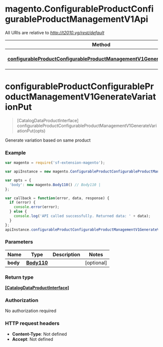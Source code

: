 # magento.ConfigurableProductConfigurableProductManagementV1Api

All URIs are relative to *http://t2010.vg/rest/default*

Method | HTTP request | Description
------------- | ------------- | -------------
[**configurableProductConfigurableProductManagementV1GenerateVariationPut**](ConfigurableProductConfigurableProductManagementV1Api.md#configurableProductConfigurableProductManagementV1GenerateVariationPut) | **PUT** /V1/configurable-products/variation | 


<a name="configurableProductConfigurableProductManagementV1GenerateVariationPut"></a>
# **configurableProductConfigurableProductManagementV1GenerateVariationPut**
> [CatalogDataProductInterface] configurableProductConfigurableProductManagementV1GenerateVariationPut(opts)



Generate variation based on same product

### Example
```javascript
var magento = require('sf-extension-magento');

var apiInstance = new magento.ConfigurableProductConfigurableProductManagementV1Api();

var opts = { 
  'body': new magento.Body110() // Body110 | 
};

var callback = function(error, data, response) {
  if (error) {
    console.error(error);
  } else {
    console.log('API called successfully. Returned data: ' + data);
  }
};
apiInstance.configurableProductConfigurableProductManagementV1GenerateVariationPut(opts, callback);
```

### Parameters

Name | Type | Description  | Notes
------------- | ------------- | ------------- | -------------
 **body** | [**Body110**](Body110.md)|  | [optional] 

### Return type

[**[CatalogDataProductInterface]**](CatalogDataProductInterface.md)

### Authorization

No authorization required

### HTTP request headers

 - **Content-Type**: Not defined
 - **Accept**: Not defined

